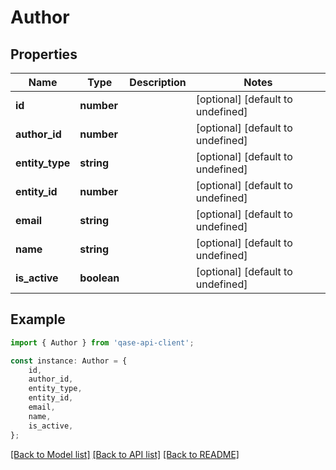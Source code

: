 # Author


## Properties

Name | Type | Description | Notes
------------ | ------------- | ------------- | -------------
**id** | **number** |  | [optional] [default to undefined]
**author_id** | **number** |  | [optional] [default to undefined]
**entity_type** | **string** |  | [optional] [default to undefined]
**entity_id** | **number** |  | [optional] [default to undefined]
**email** | **string** |  | [optional] [default to undefined]
**name** | **string** |  | [optional] [default to undefined]
**is_active** | **boolean** |  | [optional] [default to undefined]

## Example

```typescript
import { Author } from 'qase-api-client';

const instance: Author = {
    id,
    author_id,
    entity_type,
    entity_id,
    email,
    name,
    is_active,
};
```

[[Back to Model list]](../README.md#documentation-for-models) [[Back to API list]](../README.md#documentation-for-api-endpoints) [[Back to README]](../README.md)
